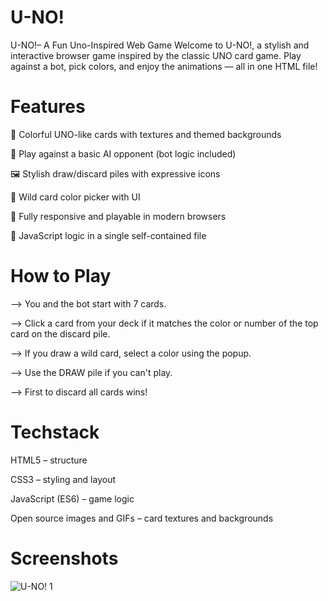 # U-NO!
 U-NO!– A Fun Uno-Inspired Web Game
Welcome to U-NO!, a stylish and interactive browser game inspired by the classic UNO card game. Play against a bot, pick colors, and enjoy the animations — all in one HTML file!

# Features
🎴 Colorful UNO-like cards with textures and themed backgrounds

🤖 Play against a basic AI opponent (bot logic included)

🖼️ Stylish draw/discard piles with expressive icons

🎨 Wild card color picker with UI

📱 Fully responsive and playable in modern browsers

🧠 JavaScript logic in a single self-contained file



# How to Play
--> You and the bot start with 7 cards.

--> Click a card from your deck if it matches the color or number of the top card on the discard pile.

--> If you draw a wild card, select a color using the popup.

--> Use the DRAW pile if you can't play.

--> First to discard all cards wins!

# Techstack
HTML5 – structure

CSS3 – styling and layout

JavaScript (ES6) – game logic

Open source images and GIFs – card textures and backgrounds

# Screenshots
![U-NO! 1](https://github.com/user-attachments/assets/38beecc5-0099-4999-a284-825c369b07d5)



